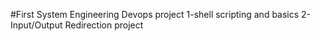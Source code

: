 #First System Engineering Devops project
1-shell scripting and basics 
2-Input/Output Redirection project 
